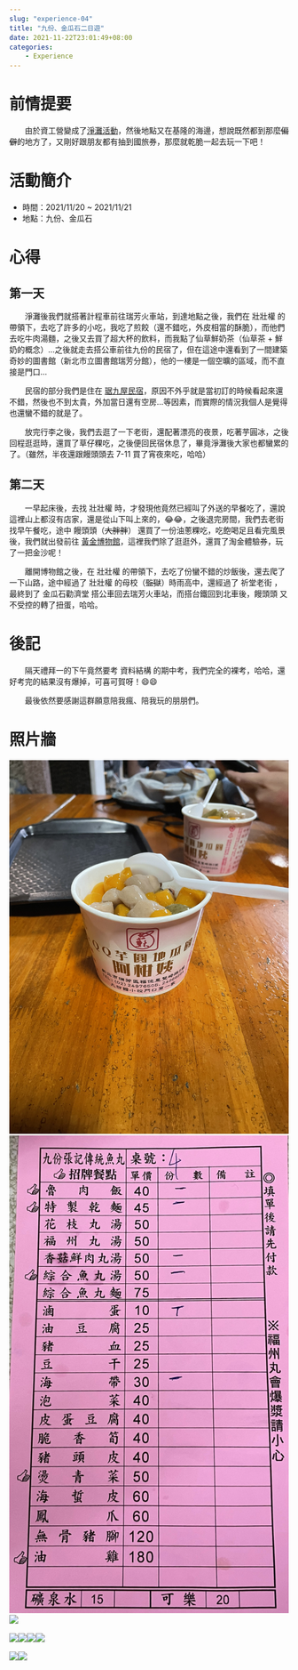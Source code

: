```yaml
---
slug: "experience-04"
title: "九份、金瓜石二日遊"
date: 2021-11-22T23:01:49+08:00
categories:
    - Experience
---
```

# 前情提要
&emsp;&emsp;由於資工營變成了[淨灘活動](../experience-03/)，然後地點又在基隆的海邊，想說既然都到那麼~~偏僻~~的地方了，又剛好跟朋友都有抽到國旅券，那麼就乾脆一起去玩一下吧！

# 活動簡介
- 時間：2021/11/20 ~ 2021/11/21
- 地點：九份、金瓜石

# 心得
## 第一天
&emsp;&emsp;淨灘後我們就搭著計程車前往瑞芳火車站，到達地點之後，我們在 壯壯權 的帶領下，去吃了許多的小吃，我吃了煎餃（還不錯吃，外皮相當的酥脆），而他們去吃牛肉湯麵，之後又去買了超大杯的飲料，而我點了仙草鮮奶茶（仙草茶 + 鮮奶的概念）...之後就走去搭公車前往九份的民宿了，但在這途中還看到了一間建築奇妙的圖書館（新北市立圖書館瑞芳分館），他的一樓是一個空曠的區域，而不直接是門口...

&emsp;&emsp;民宿的部分我們是住在 [琚九屋民宿](https://ninebb.mmweb.tw/)，原因不外乎就是當初訂的時候看起來還不錯，然後也不到太貴，外加當日還有空房...等因素，而實際的情況我個人是覺得也還蠻不錯的就是了。

&emsp;&emsp;放完行李之後，我們去逛了一下老街，還配著漂亮的夜景，吃著芋圓冰，之後回程逛逛時，還買了草仔粿吃，之後便回民宿休息了，畢竟淨灘後大家也都蠻累的了。（雖然，半夜還跟饅頭頭去 7-11 買了宵夜來吃，哈哈）

## 第二天
&emsp;&emsp;一早起床後，去找 壯壯權 時，才發現他竟然已經叫了外送的早餐吃了，還說這裡山上都沒有店家，還是從山下叫上來的，:joy::joy:，之後退完房間，我們去老街找早午餐吃，途中 饅頭頭（~~大胖胖~~） 還買了一份油蔥粿吃，吃飽喝足且看完風景後，我們就出發前往 [黃金博物館](https://www.gep.ntpc.gov.tw/)，這裡我們除了逛逛外，還買了淘金體驗券，玩了一把金沙呢！

&emsp;&emsp;離開博物館之後，在 壯壯權 的帶領下，去吃了份蠻不錯的炒飯後，還去爬了一下山路，途中經過了 壯壯權 的母校（~~監獄~~）時雨高中，還經過了 祈堂老街 ，最終到了 金瓜石勸濟堂 搭公車回去瑞芳火車站，而搭台鐵回到北車後，饅頭頭 又不受控的轉了扭蛋，哈哈。

# 後記
&emsp;&emsp;隔天禮拜一的下午竟然要考 資料結構 的期中考，我們完全的裸考，哈哈，還好考完的結果沒有爆掉，可喜可賀呀！:smile::smile:

&emsp;&emsp;最後依然要感謝這群願意陪我瘋、陪我玩的朋朋們。

# 照片牆
![](experience-04-01.jpg)![](experience-04-02.jpg)![](experience-04-03.jpg)

![](experience-04-04.jpg)![](experience-04-05.jpg)![](experience-04-06.jpg)![](experience-04-07.jpg)

![](experience-04-08.jpg)![](experience-04-09.jpg)